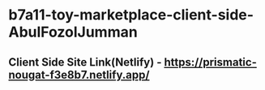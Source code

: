 # b7a11-toy-marketplace-client-side-AbulFozolJumman
## Client Side Site Link(Netlify) - https://prismatic-nougat-f3e8b7.netlify.app/
